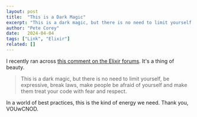 ```yaml
---
layout: post
title:  "This is a Dark Magic"
excerpt: "This is a dark magic, but there is no need to limit yourself."
author: "Pete Corey"
date:   2024-04-04
tags: ["Link", "Elixir"]
related: []
---
```


I recently ran across [this comment on the Elixir forums](https://elixirforum.com/t/is-it-possible-to-define-structs-at-runtime/62537/8). It's a thing of beauty.

> This is a dark magic, but there is no need to limit yourself, be expressive, break laws, make people be afraid of yourself and make them treat your code with fear and respect.

In a world of best practices, this is the kind of energy we need. Thank you, VOUwCNOD.
